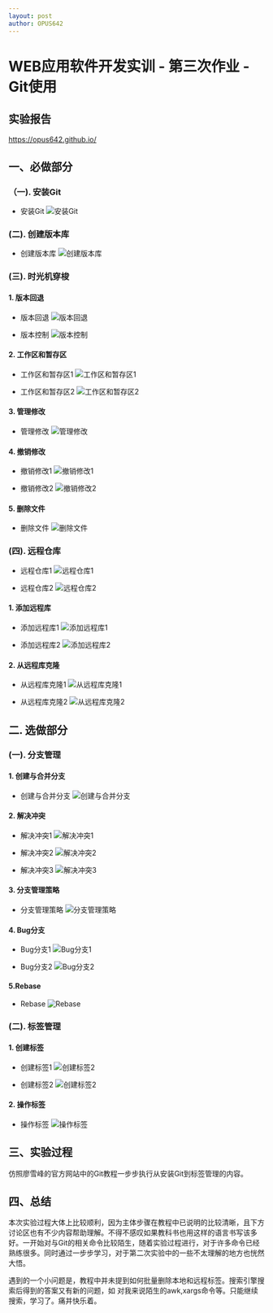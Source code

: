 ```yaml
---
layout: post
author: OPUS642
---
```


# WEB应用软件开发实训 - 第三次作业 - Git使用

## 实验报告


<https://opus642.github.io/>

## 一、必做部分

### （一). 安装Git

- 安装Git ![安装Git](https://note.youdao.com/yws/api/personal/file/WEB19e2c4c1eeecdb6bbfea2aef031fcd12?method=download&shareKey=eeb203982e188422d787564d2237a768)

### (二). 创建版本库

- 创建版本库 ![创建版本库](https://note.youdao.com/yws/api/personal/file/WEBabca9af6ec64e9533d7fb0da9c1275e3?method=download&shareKey=f643d67103921fe2e9e27c8ab0d132db)

### (三). 时光机穿梭

#### 1. 版本回退

- 版本回退 ![版本回退](https://note.youdao.com/yws/api/personal/file/WEB46db11a9162295550b1bc5e5a05f0277?method=download&shareKey=cbf560c13063b8097c3610917ce37934)

- 版本控制 ![版本控制](https://note.youdao.com/yws/api/personal/file/WEB5bd8cdde0989e978dfa23cc08c5d699a?method=download&shareKey=59774c0f283ccb33cf6bae4eef8b0a67)

#### 2. 工作区和暂存区

- 工作区和暂存区1 ![工作区和暂存区1](https://note.youdao.com/yws/api/personal/file/WEB218b7dd077026fae4668c39d96ceb578?method=download&shareKey=7bbb77eaf95b2bf3eceaa36acc8cd184)

- 工作区和暂存区2 ![工作区和暂存区2](https://note.youdao.com/yws/api/personal/file/WEBe32ec94cf57914e17518e845c693352f?method=download&shareKey=64ab13a20993551b46d875634df30518)

#### 3. 管理修改

- 管理修改 ![管理修改](https://note.youdao.com/yws/api/personal/file/WEBa53de3bd337fb1d5368261be37a001ae?method=download&shareKey=d5a7b5360bc299c9d93cc2d885a7edf3)

#### 4. 撤销修改

- 撤销修改1 ![撤销修改1](https://note.youdao.com/yws/api/personal/file/WEBfd45b35ad98ea0a9b2cbb861b0a278cf?method=download&shareKey=4e2fa2d1a93e961e259f57f7d2441110)

- 撤销修改2 ![撤销修改2](https://note.youdao.com/yws/api/personal/file/WEB46f11490dadcc830bdac390cd34f3144?method=download&shareKey=c1f77d3641e98a6aff6ba8a02d2a6112)

#### 5. 删除文件

- 删除文件 ![删除文件](https://note.youdao.com/yws/api/personal/file/WEBf80f1e1b521eeee79f04a8048e32c47a?method=download&shareKey=f313d965bc8df0d7ce63c7bb20335b65)

### (四). 远程仓库

- 远程仓库1 ![远程仓库1](https://note.youdao.com/yws/api/personal/file/WEB2422d45c94455640f1f15bc7c57e24f5?method=download&shareKey=c463c8f59b23c08a64e432417e3e04f1)

- 远程仓库2 ![远程仓库2](https://note.youdao.com/yws/api/personal/file/WEB7f0ee91edfffd1acac87995a41f74220?method=download&shareKey=878cc9f36e4ff1b37f7ad1d7bcfd4b5c)

#### 1. 添加远程库

- 添加远程库1 ![添加远程库1](https://note.youdao.com/yws/api/personal/file/WEB72cc231e47d3bd914b326dcb5121124e?method=download&shareKey=a89b2502043faa0295358933385a3933)

- 添加远程库2 ![添加远程库2](https://note.youdao.com/yws/api/personal/file/WEB090d3b360f2b529192eb50b3b6e78ff8?method=download&shareKey=834f86ca50e24660c2452ab096fabbe3)

#### 2. 从远程库克隆

- 从远程库克隆1 ![从远程库克隆1](https://note.youdao.com/yws/api/personal/file/WEB4ae69b14ed7671a48be436de0fda2d2b?method=download&shareKey=dde7637565faa49256f770d30545c70b)

- 从远程库克隆2 ![从远程库克隆2](https://note.youdao.com/yws/api/personal/file/WEB553a7f72f2a80a706de73c700014286b?method=download&shareKey=5914b0d34c4deb9e244c84b56c239864)

## 二. 选做部分

### (一). 分支管理

#### 1. 创建与合并分支

- 创建与合并分支 ![创建与合并分支](https://note.youdao.com/yws/api/personal/file/WEBb98a769813978067aad4818113f0f91c?method=download&shareKey=bdebb764a1e6091548ec0997f2f10e14)

#### 2. 解决冲突

- 解决冲突1 ![解决冲突1](https://note.youdao.com/yws/api/personal/file/WEBe01925c602f6205b0a2061b4e78cf266?method=download&shareKey=a42dbf4491ffc2afcb6c285328de3103)

- 解决冲突2 ![解决冲突2](https://note.youdao.com/yws/api/personal/file/WEBe21e5c0a6abd24d1217c47e215ae416c?method=download&shareKey=c69aef4e6194b078ef337823582ff3c8)

- 解决冲突3 ![解决冲突3](https://note.youdao.com/yws/api/personal/file/WEBbdf0f76d1e7c5d798893e8f3753aef95?method=download&shareKey=6e5400c77cf5c3460f356493cd532889)

#### 3. 分支管理策略

- 分支管理策略 ![分支管理策略](https://note.youdao.com/yws/api/personal/file/WEB3f32599ae6627874e9bafddf3d7d2822?method=download&shareKey=b4029c2c355ab6260e2e1c8cf637aa67)

#### 4. Bug分支

- Bug分支1 ![Bug分支1](https://note.youdao.com/yws/api/personal/file/WEB26b002c14e336a7f32fd46586bdb9a82?method=download&shareKey=aa051e4a292f36c4f8f18f7d6ba2b5ff)

- Bug分支2 ![Bug分支2](https://note.youdao.com/yws/api/personal/file/WEB9ac3ef3f3c57c49a4bbcc4d36c1aeb7d?method=download&shareKey=f6ae40ee3ae938c44c102f55323fd61b)

#### 5.Rebase

- Rebase ![Rebase](https://note.youdao.com/yws/api/personal/file/WEBb51594d37eecebc97e869fd6a3a68f65?method=download&shareKey=f29f407b8cced8aa6bdb6ffa7f8fbea0)

### (二). 标签管理

#### 1. 创建标签

- 创建标签1 ![创建标签2](https://note.youdao.com/yws/api/personal/file/WEBb21a16abe709ff440303d2e2c296fcaa?method=download&shareKey=1130b6ff3b9f10ecae3bed30beeac783)

- 创建标签2 ![创建标签2](https://note.youdao.com/yws/api/personal/file/WEB773aff7a2832c376dc50926b5dcf199d?method=download&shareKey=33a6132cb9ef32e5af990dc7d2e18814)

#### 2. 操作标签

- 操作标签 ![操作标签](https://note.youdao.com/yws/api/personal/file/WEB868e38692445ac02c3860ef6c1709870?method=download&shareKey=89a9a04d88fd51c6da1f50ca9385d203)


## 三、实验过程
仿照廖雪峰的官方网站中的Git教程一步步执行从安装Git到标签管理的内容。

## 四、总结
本次实验过程大体上比较顺利，因为主体步骤在教程中已说明的比较清晰，且下方讨论区也有不少内容帮助理解。不得不感叹如果教科书也用这样的语言书写该多好。一开始对与Git的相关命令比较陌生，随着实验过程进行，对于许多命令已经熟练很多。同时通过一步步学习，对于第二次实验中的一些不太理解的地方也恍然大悟。

遇到的一个小问题是，教程中并未提到如何批量删除本地和远程标签。搜索引擎搜索后得到的答案又有新的问题，如 对我来说陌生的awk,xargs命令等。只能继续搜索，学习了。痛并快乐着。